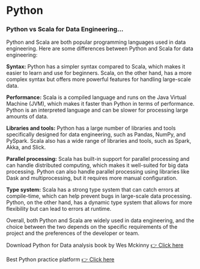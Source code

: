 # Python

<h3 align="left">Python vs Scala for Data Engineering...</h3>

Python and Scala are both popular programming languages used in data engineering. Here are some
differences between Python and Scala for data engineering:

<b>Syntax:</b> Python has a simpler syntax compared to Scala, which makes it easier to learn and use for beginners.
Scala, on the other hand, has a more complex syntax but offers more powerful features for handling large-scale data.

<b>Performance:</b> Scala is a compiled language and runs on the Java Virtual Machine (JVM), which makes it faster 
than Python in terms of performance. Python is an interpreted language and can be slower for processing large 
amounts of data.

<b>Libraries and tools:</b> Python has a large number of libraries and tools specifically designed for data engineering,
such as Pandas, NumPy, and PySpark. Scala also has a wide range of libraries and tools, such as Spark, Akka, 
and Slick.

<b>Parallel processing:</b> Scala has built-in support for parallel processing and can handle distributed computing, 
which makes it well-suited for big data processing. Python can also handle parallel processing using libraries 
like Dask and multiprocessing, but it requires more manual configuration.

<b>Type system:</b> Scala has a strong type system that can catch errors at compile-time, which can help prevent 
bugs in large-scale data processing. Python, on the other hand, has a dynamic type system that allows for more 
flexibility but can lead to errors at runtime.

Overall, both Python and Scala are widely used in data engineering, and the choice between the two depends on 
the specific requirements of the project and the preferences of the developer or team.

Download Python for Data analysis book by Wes Mckinny <a href="https://github.com/sagardhavalgi/Python/blob/main/Python-for-Data-Analysis-Wes-McKinney-Book-PDF-Download-www.indianpdf.com_.pdf"> 👉 Click here </a>

Best Python practice platform <a href="https://www.hackerrank.com/"> 👉 Click here </a>
